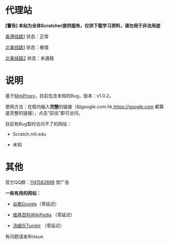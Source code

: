 # 代理站



**[警告] 本站为全体Scratcher提供服务，仅供下载学习资料，请勿用于非法用途**


[香港线路1](http://mdrcie3365.hk16.horainwebs.top)   状态：正常

[北美线路1](http://gqwon73365.us06.horainwebs.top)   状态：被墙

[北美线路2](http://1v9t7o3365.us06.horainwebs.top)   状态：未通路




# 说明



基于[MiniProxy](https://github.com/joshdick/miniProxy)，目前包含未知的Bug，版本：v1.0.2。

使用方法：在框内输入**完整**的链接（如google.com.hk,https://google.com 都算是完整的链接），点击“前往”即可访问。

目前有Bug暂时访问不了的网站：

- Scratch.mit.edu

- 未知


# 其他



官方QQ群：[1141582898](https://jq.qq.com/?_wv=1027&k=OyEq0tZK) 禁广告

**一些有用的网站：**

- [谷歌Google](http://mdrcie3365.hk16.horainwebs.top/t/index.php?_proxurl=aHR0cHM6Ly93d3cuZ29vZ2xlLmNvbS5oay8%2FZ3dzX3JkPXNzbA%3D%3D)（零延迟）
 
- [维基百科WikiPedia](http://mdrcie3365.hk16.horainwebs.top/t/index.php?_proxurl=aHR0cHM6Ly93d3cud2lraXBlZGlhLm9yZy8%3D) （零延迟）

- [汤姆乐Tumblr](http://mdrcie3365.hk16.horainwebs.top/t/index.php?_proxurl=aHR0cHM6Ly93d3cudHVtYmxyLmNvbS8%3D) （零延迟）

有问题请发布issue
